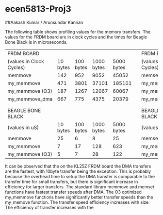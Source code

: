 # ecen5813-Proj3
##Aakash Kumar / Arunsundar Kannan

The following table shows profiling values for the memory transfers. The values for the FRDM board are in clock cycles and the times for 
Beagle Bone Black is in microseconds.

|                          |          |           |            |            |  |                          |          |           |            |            | 
|--------------------------|----------|-----------|------------|------------|--|--------------------------|----------|-----------|------------|------------| 
| FRDM BOARD               |          |           |            |            |  | FRDM BOARD               |          |           |            |            | 
| (values in Clock Cycles) | 10 bytes | 100 bytes | 1000 bytes | 5000 bytes |  | (values in Clock Cycles) | 10 bytes | 100 bytes | 1000 bytes | 5000 bytes | 
| memmove                  | 142      | 952       | 9052       | 45052      |  | memset                   | 107      | 737       | 7037       | 35037      | 
| my_memmove               | 471      | 3801      | 37101      | 185101     |  | my_memset                | 397      | 3187      | 31087      | 155087     | 
| my_memmove (O3)          | 187      | 1267      | 12067      | 60067      |  | my_memset (O3)           | 152      | 1052      | 10052      | 50052      | 
| my_memmove_dma           | 667      | 775       | 4375       | 20379      |  | my_memset_dma            | 541      | 579       | 2379       | 10379      | 
|                          |          |           |            |            |  |                          |          |           |            |            | 
|                          |          |           |            |            |  |                          |          |           |            |            | 
| BEAGLE BONE BLACK        |          |           |            |            |  | BEAGLE BONE BLACK        |          |           |            |            | 
| (values in uS)           | 10 bytes | 100 bytes | 1000 bytes | 5000 bytes |  | (values in uS)           | 10 bytes | 100 bytes | 1000 bytes | 5000 bytes | 
| memmove                  | 25       | 6         | 8          | 25         |  | memset                   | 18       | 5         | 5          | 13         | 
| my_memmove               | 7        | 17        | 128        | 623        |  | my_memset                | 6        | 13        | 94         | 454        | 
| my_memmove (O3)          | 5        | 7         | 28         | 122        |  | my_memset (O3)           | 4        | 6         | 20         | 88         | 


It can be observed that the on the KL25Z FRDM board the DMA transfers are the fastest, with 10byte transfer being the exception. 
This is probably because the overhead time to setup the DMA transfer is comparable to the transfer time for small transfers, but there is 
significant increase in efficiency for larger transfers. The standard library memmove and memset functions have fastest transfer speeds
after DMA. The O3 optimized my_memmove functions have significantly better transfer speeds than the my_memove function. The transfer speed 
efficiency increases with size.
The efficiency of transfer increases with the  


